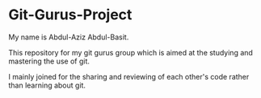 # Git-Gurus-Project
My name is Abdul-Aziz Abdul-Basit.

This repository for my git gurus group which is aimed at the studying and mastering the use of git.

I mainly joined for the sharing and reviewing of each other's code rather than learning about git.
